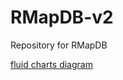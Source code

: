 # RMapDB-v2
<p>
Repository for RMapDB
</p>

[fluid charts diagram](https://lucid.app/lucidchart/invitations/accept/inv_24001e67-d55b-4abb-b85d-e187e079c3ae?viewport_loc=-311%2C-335%2C4233%2C1940%2C0_0)
